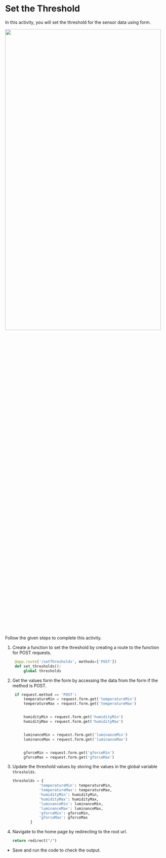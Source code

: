 Set the Threshold
======================
In this activity, you will set the threshold for the sensor data using form.




<img src= "https://s3.amazonaws.com/media-p.slid.es/uploads/1525749/images/11130882/pasted-from-clipboard.png" width = "100%" height = "50%">




Follow the given steps to complete this activity.




1. Create a function to set the threshold by creating a route to the function for POST requests.
   ~~~python
    @app.route('/setThresholds', methods=['POST'])
    def set_thresholds():
        global thresholds
   ~~~
2. Get the values form the form by accessing the data from the form if the method is POST.
   
   ~~~python
    if request.method == 'POST':
        temperatureMin = request.form.get('temperatureMin')
        temperatureMax = request.form.get('temperatureMax')


        humidityMin = request.form.get('humidityMin')
        humidityMax = request.form.get('humidityMax')


        luminanceMin = request.form.get('luminanceMin')
        luminanceMax = request.form.get('luminanceMax')


        gforceMin = request.form.get('gforceMin')
        gforceMax = request.form.get('gforceMax')
   ~~~
3. Update the threshold values by storing the values in the global variable `thresholds`.
    ~~~python
    thresholds = {
                'temperatureMin': temperatureMin,
                'temperatureMax': temperatureMax,
                'humidityMin': humidityMin,
                'humidityMax': humidityMax,
                'luminanceMin': luminanceMin,
                'luminanceMax': luminanceMax,
                'gforceMin': gforceMin,
                'gforceMax': gforceMax
            }
    ~~~
4. Navigate to the home page by redirecting to the root url.
    ~~~python
    return redirect("/")
    ~~~




* Save and run the code to check the output.
